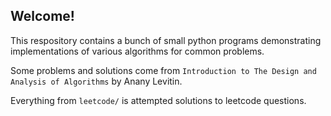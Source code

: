 ## Welcome!
This respository contains a bunch of small python programs demonstrating implementations of various algorithms for common problems.

Some problems and solutions come from `Introduction to The Design and Analysis of Algorithms` by Anany Levitin.

Everything from `leetcode/` is attempted solutions to leetcode questions. 